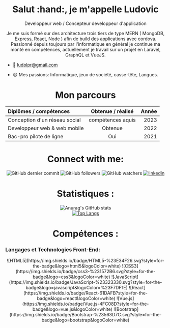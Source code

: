 <h1 align="center">Salut :hand:, je m'appelle Ludovic</h1>
<p align="center">Developpeur web / Concepteur developpeur d'application</p>

<center>

Je me suis formé sur des architecture trois tiers de type MERN ( MongoDB, Express, React, Node ) afin de build des applications avec cordova. Passionné depuis toujours par l'informatique en général je continue ma monté en compétences, actuellement je travail sur un projet en Laravel, GraphQL et VueJS.

</center>

- :email: ludolpr@gmail.com

- :smile:  Mes passions: Informatique, jeux de société, casse-tête, Langues.


<h1 align="center">Mon parcours</h1>

<div align="center">

| Diplômes / compétences        | Obtenue / réalisé        |  Année  |
| :---                          | :----:                   |    ---: |
| Conception d'un réseau social | compétences aquis        | 2023
| Developpeur web & web mobile  | Obtenue                  | 2022    |
| Bac-pro pilote de ligne       | Oui                      | 2021    |



</div>


<h1 align="center">Connect with me:</h1>

<div align="center">

![GitHub dernier commit](liens)
![GitHub followers](liens)
![GitHub watchers](liens)
 [![linkedin](https://img.shields.io/badge/linkedin-0A66C2?style=for-the-badge&logo=linkedin&logoColor=white&style=social)](https://www.linkedin.com/in/ludovic-leprout-7b1635244/)

</div>

<h1 align="center">Statistiques :</h1>

<div align="center">
 
![Anurag's GitHub stats](https://github-readme-stats.vercel.app/api?username=ludolpr&theme=chartreuse-dark&show_icons=true) <br>
[![Top Langs](https://github-readme-stats.vercel.app/api/top-langs/?username=ludolpr&layout=compact)](https://github.com/anuraghazra/github-readme-stats)

</div>

<h1 align="center">Compétences :</h1>

### Langages et Technologies Front-End:
<div align="center">
![HTML5](https://img.shields.io/badge/HTML5-%23E34F26.svg?style=for-the-badge&logo=html5&logoColor=white)
![CSS3](https://img.shields.io/badge/css3-%231572B6.svg?style=for-the-badge&logo=css3&logoColor=white)
![JavaScript](https://img.shields.io/badge/JavaScript-%23323330.svg?style=for-the-badge&logo=javascript&logoColor=%23F7DF1E)
![React](https://img.shields.io/badge/React-61DAFB?style=for-the-badge&logo=react&logoColor=white)
![Vue.js](https://img.shields.io/badge/Vue.js-4FC08D?style=for-the-badge&logo=vue.js&logoColor=white)
![Bootstrap](https://img.shields.io/badge/Bootstrap-%23563D7C.svg?style=for-the-badge&logo=bootstrap&logoColor=white)
</div>

<!-- Rest of your skills sections with hosted images -->










</div>


